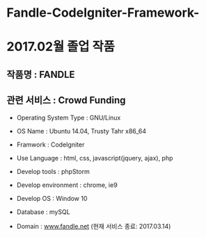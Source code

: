 # Fandle-CodeIgniter-Framework-
# 2017.02월 졸업 작품

## 작품명 : FANDLE
## 관련 서비스 : Crowd Funding

- Operating System Type : GNU/Linux
- OS Name : Ubuntu 14.04, Trusty Tahr x86_64

- Framwork : CodeIgniter
- Use Language : html, css, javascript(jquery, ajax), php
- Develop tools : phpStorm
- Develop environment : chrome, ie9
- Develop OS : Window 10

- Database : mySQL

- Domain : www.fandle.net (현재 서비스 종료: 2017.03.14)
